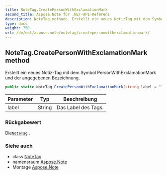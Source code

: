 ```yaml
---
title: NoteTag.CreatePersonWithExclamationMark
second_title: Aspose.Note für .NET-API-Referenz
description: NoteTag methode. Erstellt ein neues NotizTag mit dem Symbol PersonWithExclamationMark und der angegebenen Bezeichnung.
type: docs
weight: 750
url: /de/net/aspose.note/notetag/createpersonwithexclamationmark/
---
```

## NoteTag.CreatePersonWithExclamationMark method

Erstellt ein neues Notiz-Tag mit dem Symbol PersonWithExclamationMark und der angegebenen Bezeichnung.

```csharp
public static NoteTag CreatePersonWithExclamationMark(string label = "")
```

| Parameter | Typ | Beschreibung |
| --- | --- | --- |
| label | String | Das Label des Tags. |

### Rückgabewert

Die[`NoteTag`](../) .

### Siehe auch

* class [NoteTag](../)
* namensraum [Aspose.Note](../../notetag/)
* Montage [Aspose.Note](../../../)


